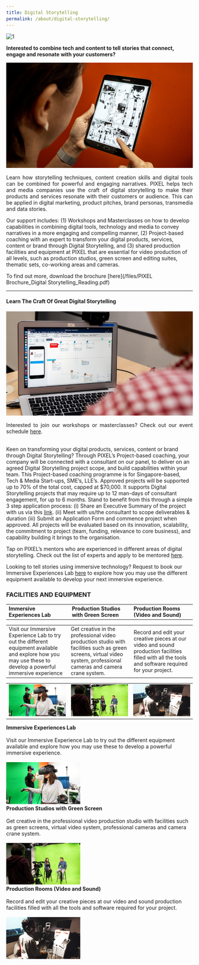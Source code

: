 ```yaml
---
title: Digital Storytelling
permalink: /about/digital-storytelling/
---
```

![1](/images/digital-storytelling/DS_Banner_1440x432.jpg)

**Interested to combine tech and content to tell stories that connect, engage and resonate with your customers?**

![2](/images/digital-storytelling/DigitalStorytelling-_Img1_630-x-355.png)

<p align="justify">Learn how storytelling techniques, content creation skills and digital tools can be combined for powerful and engaging narratives. PIXEL helps tech and media companies use the craft of digital storytelling to make their products and services resonate with their customers or audience. This can be applied in digital marketing, product pitches, brand personas, transmedia and data stories.

Our support includes: (1) Workshops and Masterclasses on how to develop capabilities in combining digital tools, technology and media to convey narratives in a more engaging and compelling manner, (2) Project-based coaching with an expert to transform your digital products, services, content or brand through Digital Storytelling, and (3) shared production facilities and equipment at PIXEL that are essential for video production of all levels, such as production studios, green screen and editing suites, thematic sets, co-working areas and cameras.</p>

To find out more, download the brochure [here](/files/PIXEL Brochure_Digital Storytelling_Reading.pdf)

---

#### Learn The Craft Of Great Digital Storytelling

![3](/images/digital-storytelling/DigitalStorytelling_Img2_770-x-430.png)

<p align="justify">Interested to join our workshops or masterclasses? Check out our event schedule <a href="/events/">here</a>.<br><br>

Keen on transforming your digital products, services, content or brand through Digital Storytelling? Through PIXEL’s Project-based coaching, your company will be connected with a consultant on our panel, to deliver on an agreed Digital Storytelling project scope, and build capabilities within your team. This Project-based coaching programme is for Singapore-based, Tech & Media Start-ups, SME’s, LLE’s. Approved projects will be supported up to 70% of the total cost, capped at $70,000. It supports Digital Storytelling projects that may require up to 12 man-days of consultant engagement, for up to 6 months. Stand to benefit from this through a simple 3 step application process: (i) Share an Executive Summary of the project with us via this <a href="https://forms.cwp.gov.sg/venuerequest/Form0R6RA" target="_blank">link</a>. (ii) Meet with us/the consultant to scope deliverables & duration (iii) Submit an Application Form and commence project when approved. All projects will be evaluated based on its innovation, scalability, the commitment to project (team, funding, relevance to core business), and capability building it brings to the organisation.

Tap on PIXEL’s mentors who are experienced in different areas of digital storytelling. Check out the list of experts and apply to be mentored <a href="/community/mentorship-programme/">here</a>.

Looking to tell stories using immersive technology? Request to book our Immersive Experiences Lab <a href="https://forms.cwp.gov.sg/venuerequest/FormNFJO7" target="_blank">here</a> to explore how you may use the different equipment available to develop your next immersive experience. </p>

<h3>FACILITIES AND EQUIPMENT</h3>

<table width="600" cellpadding="15px" border="0px" cellspacing="0" align="center">
       <tr width="600">
              <td width="200"><b>Immersive Experiences Lab</b></td>
              <td width="200"><b>Production Studios with Green Screen</b></td>
              <td width="200"><b>Production Rooms (Video and Sound)</b></td>
       </tr>
       </table>
       
 <table width="600" cellpadding="15px" border="0px" cellspacing="0" align="center">
       <tr width="600">
              <td width="200">Visit our Immersive Experience Lab to try out the different equipment available and explore how you may use these to develop a powerful immersive experience</td>
              <td width="200">Get creative in the professional video production studio with facilities such as green screens, virtual video system, professional cameras and camera crane system.</td>
              <td width="200">Record and edit your creative pieces at our video and sound production facilities filled with all the tools and software required for your project.</td>
       </tr>
       </table>
       
 <table width="600" cellpadding="15px" border="0px" cellspacing="0" align="center">
       <tr width="600">
              <td width="200"><img src="/images/facilities/facilities-and-equipment/Immersive-Experiences-Lab_630-x-355.png" width="200"></td>
              <td width="200"><img src="/images/facilities/facilities-and-equipment/IMG_8110-green-screen-2.jpg" width="200"></td>
              <td width="200"><img src="/images/facilities/facilities-and-equipment/Production-Room_630-x-355.png" width="200"></td>
       </tr>
       </table>
<div class="row">
  <div class="column">
    <div class="header"><b>Immersive Experiences Lab</b></div><br>
    <div class="para">Visit our Immersive Experience Lab to try out the different equipment available and explore how you may use these to develop a powerful immersive experience.</div><br>
         <img src="/images/facilities/facilities-and-equipment/Immersive-Experiences-Lab_630-x-355.png" width="200">
  </div>
  <div class="column">
    <div class="header"><b>Production Studios with Green Screen</b></div><br>
    <div class="para">Get creative in the professional video production studio with facilities such as green screens, virtual video system, professional cameras and camera crane system.</div><br><img src="/images/facilities/facilities-and-equipment/IMG_8110-green-screen-2.jpg" width="200">
  </div>
  <div class="column">
    <div class="header"><b>Production Rooms (Video and Sound)</b></div><br>
    <div class="para">Record and edit your creative pieces at our video and sound production facilities filled with all the tools and software required for your project.</div><br><img src="/images/facilities/facilities-and-equipment/Production-Room_630-x-355.png" width="200">
    </div>
       </div>
